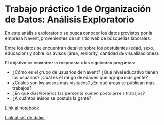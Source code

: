 # Trabajo práctico 1 de Organización de Datos: Análisis Exploratorio
En este análisis exploratorio se busca conocer los datos provistos por la empresa Navent, provenientes de un sitio web de búsquedas laborales.

Entre los datos se encuentran detalles sobre los postulantes (edad, sexo, educación) y sobre los avisos (área, seniority, cantidad de visualizaciones). 

El objetivo es encontrar la respuesta a las siguientes preguntas:
 - ¿Cómo es el grupo de usuarios de Navent? ¿Qué nivel educativo tienen los usuarios? ¿Cuál es el rango de edades que agrupa más gente?
 - ¿Cuáles son los avisos más visitados? ¿En qué áreas se publican más trabajos?
 - ¿En qué días/horarios las personas suelen postularse a trabajos?
 - ¿A cuántos avisos se postula la gente?

[Link al notebook](https://github.com/sportelliluciano/tp1-orga-datos-1c2018/blob/master/AnalisisExploratorio.ipynb)

[Link al set de datos](https://drive.google.com/file/d/1K4uRag5nmGtfuvzyJV9RL_73lzsh_iTO/view?usp=sharing)
